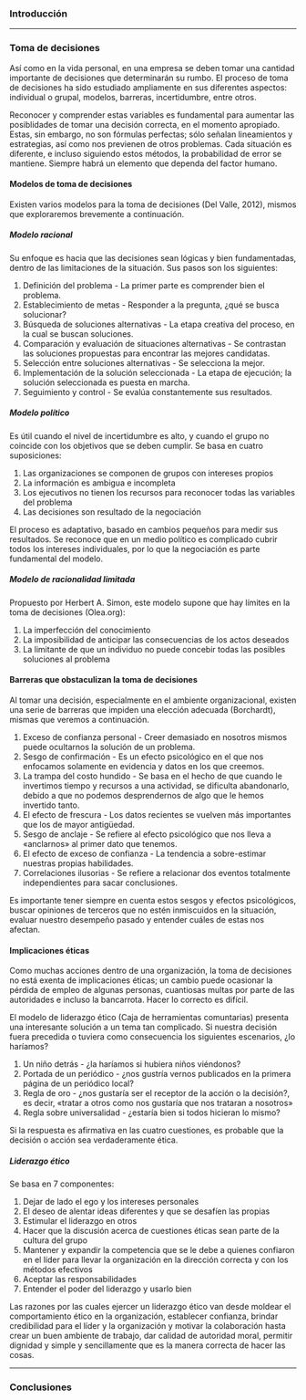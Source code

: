 ### Introducción

---

### Toma de decisiones

Así como en la vida personal, en una empresa se deben tomar una cantidad importante de decisiones que determinarán su rumbo. El proceso de toma de decisiones ha sido estudiado ampliamente en sus diferentes aspectos: individual o grupal, modelos, barreras, incertidumbre, entre otros.

Reconocer y comprender estas variables es fundamental para aumentar las posiblidades de tomar una decisión correcta, en el momento apropiado. Estas, sin embargo, no son fórmulas perfectas; sólo señalan lineamientos y estrategias, así como nos previenen de otros problemas. Cada situación es diferente, e incluso siguiendo estos métodos, la probabilidad de error se mantiene. Siempre habrá un elemento que dependa del factor humano.

#### Modelos de toma de decisiones

Existen varios modelos para la toma de decisiones (Del Valle, 2012), mismos que exploraremos brevemente a continuación.

##### Modelo racional

Su enfoque es hacia que las decisiones sean lógicas y bien fundamentadas, dentro de las limitaciones de la situación. Sus pasos son los siguientes:

1. Definición del problema - La primer parte es comprender bien el problema.
2. Establecimiento de metas - Responder a la pregunta, ¿qué se busca solucionar?
3. Búsqueda de soluciones alternativas - La etapa creativa del proceso, en la cual se buscan soluciones.
4. Comparación y evaluación de situaciones alternativas - Se contrastan las soluciones propuestas para encontrar las mejores candidatas.
5. Selección entre soluciones alternativas - Se selecciona la mejor.
6. Implementación de la solución seleccionada - La etapa de ejecución; la solución seleccionada es puesta en marcha.
7. Seguimiento y control - Se evalúa constantemente sus resultados.

##### Modelo político

Es útil cuando el nivel de incertidumbre es alto, y cuando el grupo no coincide con los objetivos que se deben cumplir. Se basa en cuatro suposiciones:

1. Las organizaciones se componen de grupos con intereses propios
2. La información es ambigua e incompleta
3. Los ejecutivos no tienen los recursos para reconocer todas las variables del problema
4. Las decisiones son resultado de la negociación

El proceso es adaptativo, basado en cambios pequeños para medir sus resultados. Se reconoce que en un medio político es complicado cubrir todos los intereses individuales, por lo que la negociación es parte fundamental del modelo.


##### Modelo de racionalidad limitada

Propuesto por Herbert A. Simon, este modelo supone que hay límites en la toma de decisiones (Olea.org):

1. La imperfección del conocimiento
2. La imposibilidad de anticipar las consecuencias de los actos deseados
3. La limitante de que un individuo no puede concebir todas las posibles soluciones al problema

#### Barreras que obstaculizan la toma de decisiones

Al tomar una decisión, especialmente en el ambiente organizacional, existen una serie de barreras que impiden una elección adecuada (Borchardt), mismas que veremos a continuación.

1. Exceso de confianza personal - Creer demasiado en nosotros mismos puede ocultarnos la solución de un problema.
2. Sesgo de confirmación - Es un efecto psicológico en el que nos enfocamos solamente en evidencia y datos en los que creemos.
3. La trampa del costo hundido - Se basa en el hecho de que cuando le invertimos tiempo y recursos a una actividad, se dificulta abandonarlo, debido a que no podemos desprendernos de algo que le hemos invertido tanto.
4. El efecto de frescura - Los datos recientes se vuelven más importantes que los de mayor antigüedad.
5. Sesgo de anclaje - Se refiere al efecto psicológico que nos lleva a «anclarnos» al primer dato que tenemos.
6. El efecto de exceso de confianza - La tendencia a sobre-estimar nuestras propias habilidades.
7. Correlaciones ilusorias - Se refiere a relacionar dos eventos totalmente independientes para sacar conclusiones.

Es importante tener siempre en cuenta estos sesgos y efectos psicológicos, buscar opiniones de terceros que no estén inmiscuidos en la situación, evaluar nuestro desempeño pasado y entender cuáles de estas nos afectan.

#### Implicaciones éticas

Como muchas acciones dentro de una organización, la toma de decisiones no está exenta de implicaciones éticas; un cambio puede ocasionar la pérdida de empleo de algunas personas, cuantiosas multas por parte de las autoridades e incluso la bancarrota. Hacer lo correcto es difícil.

El modelo de liderazgo ético (Caja de herramientas comuntarias) presenta una interesante solución a un tema tan complicado. Si nuestra decisión fuera precedida o tuviera como consecuencia los siguientes escenarios, ¿lo haríamos?

1. Un niño detrás - ¿la haríamos si hubiera niños viéndonos?
2. Portada de un periódico - ¿nos gustría vernos publicados en la primera página de un periódico local?
3. Regla de oro - ¿nos gustaría ser el receptor de la acción o la decisión?, es decir, «tratar a otros como nos gustaría que nos trataran a nosotros»
4. Regla sobre universalidad - ¿estaría bien si todos hicieran lo mismo?

Si la respuesta es afirmativa en las cuatro cuestiones, es probable que la decisión o acción sea verdaderamente ética.

##### Liderazgo ético

Se basa en 7 componentes:

1. Dejar de lado el ego y los intereses personales
2. El deseo de alentar ideas diferentes y que se desafíen las propias
3. Estimular el liderazgo en otros
4. Hacer que la discusión acerca de cuestiones éticas sean parte de la cultura del grupo
5. Mantener y expandir la competencia que se le debe a quienes confiaron en el líder para llevar la organización en la dirección correcta y con los métodos efectivos
6. Aceptar las responsabilidades
7. Entender el poder del liderazgo y usarlo bien

Las razones por las cuales ejercer un liderazgo ético van desde moldear el comportamiento ético en la organización, establecer confianza, brindar credibilidad para el líder y la organización y motivar la colaboración hasta crear un buen ambiente de trabajo, dar calidad de autoridad moral, permitir dignidad y simple y sencillamente que es la manera correcta de hacer las cosas.

---

### Conclusiones
